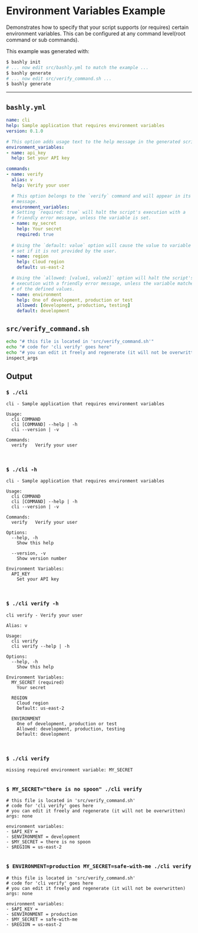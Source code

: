# Environment Variables Example

Demonstrates how to specify that your script supports (or requires) certain
environment variables. This can be configured at any command level(root command
or sub commands).

This example was generated with:

```bash
$ bashly init
# ... now edit src/bashly.yml to match the example ...
$ bashly generate
# ... now edit src/verify_command.sh ...
$ bashly generate
```

<!-- include: src/verify_command.sh -->

-----

## `bashly.yml`

````yaml
name: cli
help: Sample application that requires environment variables
version: 0.1.0

# This option adds usage text to the help message in the generated script.
environment_variables:
- name: api_key
  help: Set your API key

commands:
- name: verify
  alias: v
  help: Verify your user

  # This option belongs to the `verify` command and will appear in its help
  # message.
  environment_variables:
  # Setting `required: true` will halt the script's execution with a
  # friendly error message, unless the variable is set.
  - name: my_secret
    help: Your secret
    required: true
  
  # Using the `default: value` option will cause the value to variable to be 
  # set if it is not provided by the user.
  - name: region
    help: Cloud region
    default: us-east-2

  # Using the `allowed: [value1, value2]` option will halt the script's
  # execution with a friendly error message, unless the variable matches one
  # of the defined values.
  - name: environment
    help: One of development, production or test
    allowed: [development, production, testing]
    default: development
````

## `src/verify_command.sh`

````bash
echo "# this file is located in 'src/verify_command.sh'"
echo "# code for 'cli verify' goes here"
echo "# you can edit it freely and regenerate (it will not be overwritten)"
inspect_args

````


## Output

### `$ ./cli`

````shell
cli - Sample application that requires environment variables

Usage:
  cli COMMAND
  cli [COMMAND] --help | -h
  cli --version | -v

Commands:
  verify   Verify your user



````

### `$ ./cli -h`

````shell
cli - Sample application that requires environment variables

Usage:
  cli COMMAND
  cli [COMMAND] --help | -h
  cli --version | -v

Commands:
  verify   Verify your user

Options:
  --help, -h
    Show this help

  --version, -v
    Show version number

Environment Variables:
  API_KEY
    Set your API key



````

### `$ ./cli verify -h`

````shell
cli verify - Verify your user

Alias: v

Usage:
  cli verify
  cli verify --help | -h

Options:
  --help, -h
    Show this help

Environment Variables:
  MY_SECRET (required)
    Your secret

  REGION
    Cloud region
    Default: us-east-2

  ENVIRONMENT
    One of development, production or test
    Allowed: development, production, testing
    Default: development



````

### `$ ./cli verify`

````shell
missing required environment variable: MY_SECRET


````

### `$ MY_SECRET="there is no spoon" ./cli verify`

````shell
# this file is located in 'src/verify_command.sh'
# code for 'cli verify' goes here
# you can edit it freely and regenerate (it will not be overwritten)
args: none

environment variables:
- $API_KEY = 
- $ENVIRONMENT = development
- $MY_SECRET = there is no spoon
- $REGION = us-east-2


````

### `$ ENVIRONMENT=production MY_SECRET=safe-with-me ./cli verify`

````shell
# this file is located in 'src/verify_command.sh'
# code for 'cli verify' goes here
# you can edit it freely and regenerate (it will not be overwritten)
args: none

environment variables:
- $API_KEY = 
- $ENVIRONMENT = production
- $MY_SECRET = safe-with-me
- $REGION = us-east-2


````



